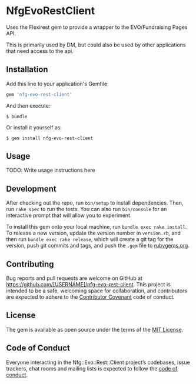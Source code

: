 # NfgEvoRestClient

Uses the Flexirest gem to provide a wrapper to the EVO/Fundraising Pages API.

This is primarily used by DM, but could also be used by other applications that need access to the api.


## Installation

Add this line to your application's Gemfile:

```ruby
gem 'nfg-evo-rest-client'
```

And then execute:

    $ bundle

Or install it yourself as:

    $ gem install nfg-evo-rest-client

## Usage

TODO: Write usage instructions here

## Development

After checking out the repo, run `bin/setup` to install dependencies. Then, run `rake spec` to run the tests. You can also run `bin/console` for an interactive prompt that will allow you to experiment.

To install this gem onto your local machine, run `bundle exec rake install`. To release a new version, update the version number in `version.rb`, and then run `bundle exec rake release`, which will create a git tag for the version, push git commits and tags, and push the `.gem` file to [rubygems.org](https://rubygems.org).

## Contributing

Bug reports and pull requests are welcome on GitHub at https://github.com/[USERNAME]/nfg-evo-rest-client. This project is intended to be a safe, welcoming space for collaboration, and contributors are expected to adhere to the [Contributor Covenant](http://contributor-covenant.org) code of conduct.

## License

The gem is available as open source under the terms of the [MIT License](https://opensource.org/licenses/MIT).

## Code of Conduct

Everyone interacting in the Nfg::Evo::Rest::Client project’s codebases, issue trackers, chat rooms and mailing lists is expected to follow the [code of conduct](https://github.com/[USERNAME]/nfg-evo-rest-client/blob/master/CODE_OF_CONDUCT.md).
